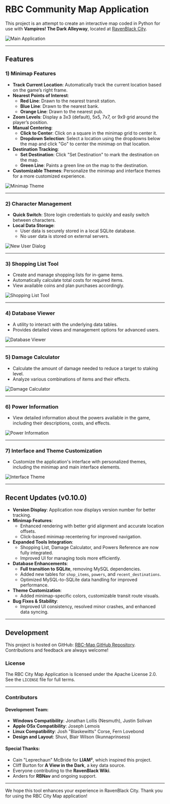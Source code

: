 # RBC Community Map Application

This project is an attempt to create an interactive map coded in Python for use with **Vampires! The Dark Alleyway**, located at [RavenBlack City](https://quiz.ravenblack.net/blood.pl).

![Main Application](Screenshots/Main%20Application.png "Main Application")

---

## Features

### 1) Minimap Features
  - **Track Current Location**: Automatically track the current location based on the game’s right frame.
  - **Nearest Points of Interest**:
    - **Red Line**: Drawn to the nearest transit station.
    - **Blue Line**: Drawn to the nearest bank.
    - **Orange Line**: Drawn to the nearest pub.
  - **Zoom Levels**: Display a 3x3 (default), 5x5, 7x7, or 9x9 grid around the player’s position.
  - **Manual Centering**:
    - **Click to Center**: Click on a square in the minimap grid to center it.
    - **Dropdown Selection**: Select a location using the dropdowns below the map and click "Go" to center the minimap on that location.
  - **Destination Tracking**:
    - **Set Destination**: Click "Set Destination" to mark the destination on the map.
    - **Green Line**: Paints a green line on the map to the destination.
  - **Customizable Themes**: Personalize the minimap and interface themes for a more customized experience.

![Minimap Theme](Screenshots/Minimap%20Theme.png "Minimap Theme")

---

### 2) Character Management
  - **Quick Switch**: Store login credentials to quickly and easily switch between characters.
  - **Local Data Storage**:
    - User data is securely stored in a local SQLite database.
    - No user data is stored on external servers.

![New User Dialog](Screenshots/New%20User%20Dialog.png "New User Dialog")

---

### 3) Shopping List Tool
  - Create and manage shopping lists for in-game items.
  - Automatically calculate total costs for required items.
  - View available coins and plan purchases accordingly.

![Shopping List Tool](Screenshots/Shopping%20List%20Tool.png "Shopping List Tool")

---

### 4) Database Viewer
  - A utility to interact with the underlying data tables.
  - Provides detailed views and management options for advanced users.

![Database Viewer](Screenshots/Database%20Viewer.png "Database Viewer")

---

### 5) Damage Calculator
  - Calculate the amount of damage needed to reduce a target to staking level.
  - Analyze various combinations of items and their effects.

![Damage Calculator](Screenshots/Damage%20Calculator.png "Damage Calculator")

---

### 6) Power Information
  - View detailed information about the powers available in the game, including their descriptions, costs, and effects.

![Power Information](Screenshots/Power%20Information.png "Power Information")

---

### 7) Interface and Theme Customization
  - Customize the application's interface with personalized themes, including the minimap and main interface elements.

![Interface Theme](Screenshots/Interface%20Theme.png "Interface Theme")

---

## Recent Updates (v0.10.0)
- **Version Display**: Application now displays version number for better tracking.
- **Minimap Features**:
  - Enhanced rendering with better grid alignment and accurate location offsets.
  - Click-based minimap recentering for improved navigation.
- **Expanded Tools Integration**:
  - Shopping List, Damage Calculator, and Powers Reference are now fully integrated.
  - Improved UI for managing tools more efficiently.
- **Database Enhancements**:
  - **Full transition to SQLite**, removing MySQL dependencies.
  - Added new tables for `shop_items`, `powers`, and `recent_destinations`.
  - Optimized MySQL-to-SQLite data handling for improved performance.
- **Theme Customization**:
  - Added minimap-specific colors, customizable transit route visuals.
- **Bug Fixes & Stability**:
  - Improved UI consistency, resolved minor crashes, and enhanced data syncing.

---

## Development

This project is hosted on GitHub: [RBC-Map GitHub Repository](https://github.com/JELollis/RBC-Map). Contributions and feedback are always welcome!

### License
The RBC City Map Application is licensed under the Apache License 2.0. See the `LICENSE` file for full terms.

---

### Contributors

#### Development Team:
- **Windows Compatibility**: Jonathan Lollis (Nesmuth), Justin Solivan
- **Apple OSx Compatibility**: Joseph Lemois
- **Linux Compatibility**: Josh "Blaskewitts" Corse, Fern Lovebond
- **Design and Layout**: Shuvi, Blair Wilson (Ikunnaprinsess)

#### Special Thanks:
- Cain "Leprechaun" McBride for **LIAM²**, which inspired this project.
- Cliff Burton for **A View in the Dark**, a key data source.
- Everyone contributing to the **RavenBlack Wiki**.
- Anders for **RBNav** and ongoing support.

---

We hope this tool enhances your experience in RavenBlack City. Thank you for using the RBC City Map application!


